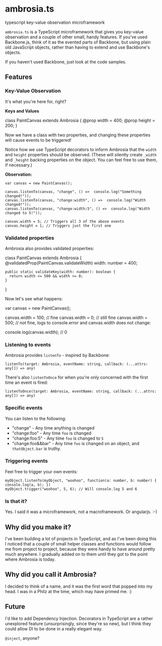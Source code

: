 # ambrosia.ts
typescript key-value observation microframework

`ambrosia.ts` is a TypeScript microframework that gives you key-value observation and a couple of other small, handy features. If you've used Backbone.js, think of it as the evented parts of Backbone, but using plain old JavaScript objects, rather than having to extend and use Backbone's objects. 

If you haven't used Backbone, just look at the code samples.

## Features

### Key-Value Observation

It's what you're here for, right? 

**Keys and Values**

  class PaintCanvas extends Ambrosia {
    @prop width = 400;
    @prop height = 200;
  }

Now we have a class with two properties, and changing these properties will cause events to be triggered! 

Notice how we use TypeScript decorators to inform Ambrosia that the `width` and `height` properties should be observed. (These will silently create `_width` and `_height` backing properties on the object. You can feel free to use them, if necessary.)

**Observation:**

    var canvas = new PaintCanvas();
    
    canvas.listenTo(canvas, "change", () =>  console.log("Something changed!"));
    canvas.listenTo(canvas, "change:width", () =>  console.log("Width changed!"));
    canvas.listenTo(canvas, "change:width:5", () =>  console.log("Width changed to 5!"));

    canvas.width = 5; // Triggers all 3 of the above events
    canvas.height = 1; // Triggers just the first one

### Validated properties

Ambrosia also provides validated properties:

  class PaintCanvas extends Ambrosia {
    @validatedProp(PaintCanvas.validateWidth) width: number = 400;
    
    public static validateKey(width: number): boolean {
      return width <= 500 && width >= 0;
    }
  }

Now let's see what happens:

  var canvas = new PaintCanvas();
  
  canvas.width = 100; // fine
  canvas.width = 0; // still fine
  canvas.width = 500; // *not* fine, logs to console.error and canvas.width does not change:
  
  console.log(canvas.width); // 0

### Listening to events

Ambrosia provides `listenTo` - inspired by Backbone:

    listenTo(target: Ambrosia, eventName: string, callback: (...attrs: any[]) => any)

There's also `listenToOnce` for when you're only concerned with the first time an event is fired:

    listenToOnce(target: Ambrosia, eventName: string, callback: (...attrs: any[]) => any)

### Specific events

You can listen to the following:

* "change" - Any time anything is changed
* "change:foo" - Any time `foo` is changed
* "change:foo:5" - Any time `foo` is changed to `5`
* "change:foo&&bar" - Any time `foo` is changed on an object, and `thatObject.bar` is truthy.

### Triggering events

Feel free to trigger your own events:

    myObject.listenTo(myObject, "woohoo", function(a: number, b: number) { console.log(a, b); })
    myObject.trigger("woohoo", 5, 6); // Will console.log 5 and 6

### Is that it?

Yes. I said it was a microframework, not a macroframework. Or angularjs. :-)

## Why did you make it?

I've been building a lot of projects in TypeScript, and as I've been doing this I noticed that a couple of small helper classes and functions would follow me from project to project, because they were handy to have around pretty much anywhere. I gradually added on to them until they got to the point where Ambrosia is today.

## Why did you call it Ambrosia?

I decided to think of a name, and it was the first word that popped into my head. I was in a Philz at the time, which may have primed me. :)

## Future

I'd like to add Dependency Injection. Decorators in TypeScript are a rather unexplored feature (unsurprisingly, since they're so new), but I think they could allow DI to be done in a really elegant way. 

`@inject`, anyone?
